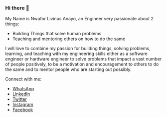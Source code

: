 ### Hi there 👋

My Name is Nwafor Livinus Anayo, an Engineer very passionate about 2 things:

- Building Things that solve human problems
- Teaching and mentoring others on how to do the same

I will love to combine my passion for building things, solving problems, learning, and teaching with my engineering skills either as a software engineer or hardware engineer to solve problems that impact a vast number of people positively, to be a motivation and encouragement to others to do the same and to mentor people who are starting out possibly.

Connect with me:
- [WhatsApp](https://wa.me/+2348107905404)
- [LinkedIn](https://linkedin.com/in/Nwafor-Livinus-Anayo)
- [Twitter](https://twitter.com/livinus_anayo)
- [Instagram](https://instagram.com/nwafor.livinus.anayo)
- [Facebook](https://facebook.com/nwafor.livinus.anayo)
